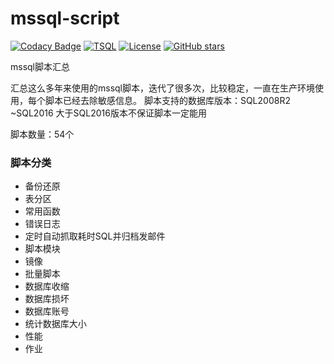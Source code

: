 # mssql-script
[![Codacy Badge](https://api.codacy.com/project/badge/Grade/ef6bd15e1c57489b8b8a9187255bcdf6)](https://app.codacy.com/manual/xiaohuazi123/mssql-script?utm_source=github.com&utm_medium=referral&utm_content=xiaohuazi123/mssql-script&utm_campaign=Badge_Grade_Dashboard)
[![TSQL](https://img.shields.io/badge/language-TSQL-blue.svg "TSQL")](https://zh.wikipedia.org/wiki/Transact-SQL)
[![License](https://img.shields.io/badge/License-Apache%202.0-blue.svg "Apache2.0")](https://github.com/xiaohuazi123/mssql-script/blob/master/LICENSE)
[![GitHub stars](https://img.shields.io/github/stars/xiaohuazi123/mssql-script.svg?label=Stars&logo=github "stars")](https://github.com/xiaohuazi123/mssql-script)
  

mssql脚本汇总



汇总这么多年来使用的mssql脚本，迭代了很多次，比较稳定，一直在生产环境使用，每个脚本已经去除敏感信息。
脚本支持的数据库版本：SQL2008R2 ~SQL2016
大于SQL2016版本不保证脚本一定能用

  
脚本数量：54个  




### 脚本分类 

- 备份还原 
- 表分区
- 常用函数
- 错误日志
- 定时自动抓取耗时SQL并归档发邮件
- 脚本模块
- 镜像
- 批量脚本
- 数据库收缩
- 数据库损坏
- 数据库账号
- 统计数据库大小
- 性能
- 作业

